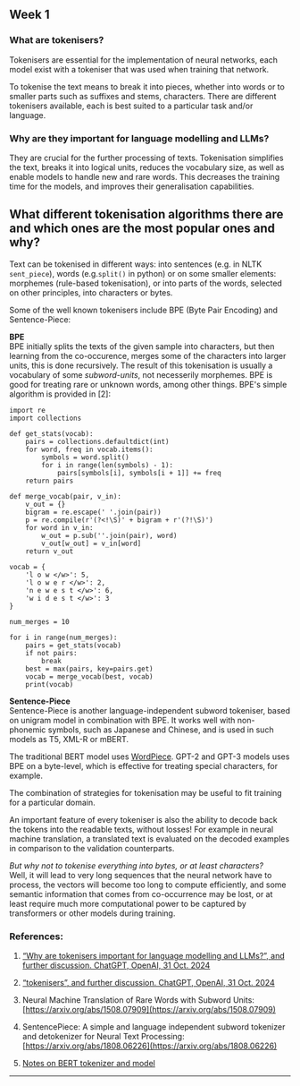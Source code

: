
## Week 1

### What are tokenisers?

Tokenisers are essential for the implementation of neural networks, each model exist with a tokeniser that was used when training that network.

To tokenise the text means to break it into pieces, whether into words or to smaller parts such as suffixes and stems, characters. There are different tokenisers available, each is best suited to a particular task and/or language.


### Why are they important for language modelling and LLMs?

They are crucial for the further processing of texts. Tokenisation simplifies the text, breaks it into logical units, reduces the vocabulary size, as well as enable models to handle new and rare words. This decreases the training time for the models, and improves their generalisation capabilities. 


## What different tokenisation algorithms there are and which ones are the most popular ones and why?

Text can be tokenised in different ways: into sentences (e.g. in NLTK `sent_piece`), words (e.g.`split()` in python) or on some smaller elements: morphemes (rule-based tokenisation), or into parts of the words, selected on other principles, into characters or bytes.

Some of the well known tokenisers include BPE (Byte Pair Encoding) and Sentence-Piece:

**BPE**  
BPE initially splits the texts of the given sample into characters, but then learning from the co-occurence, merges some of the characters into larger units, this is done recursively. The result of this tokenisation is usually a vocabulary of some *subword-units*, not necesserily morphemes. BPE is good for treating rare or unknown words, among other things. BPE's simple algorithm is provided in [2]:

```
import re
import collections

def get_stats(vocab):
    pairs = collections.defaultdict(int)
    for word, freq in vocab.items():
        symbols = word.split()
        for i in range(len(symbols) - 1):
            pairs[symbols[i], symbols[i + 1]] += freq
    return pairs

def merge_vocab(pair, v_in):
    v_out = {}
    bigram = re.escape(' '.join(pair))
    p = re.compile(r'(?<!\S)' + bigram + r'(?!\S)')
    for word in v_in:
        w_out = p.sub(''.join(pair), word)
        v_out[w_out] = v_in[word]
    return v_out

vocab = {
    'l o w </w>': 5,
    'l o w e r </w>': 2,
    'n e w e s t </w>': 6,
    'w i d e s t </w>': 3
}

num_merges = 10

for i in range(num_merges):
    pairs = get_stats(vocab)
    if not pairs:
        break
    best = max(pairs, key=pairs.get)
    vocab = merge_vocab(best, vocab)
    print(vocab)

```

**Sentence-Piece**  
Sentence-Piece is another language-independent subword tokeniser, based on unigram model in combination with BPE. It works well with non-phonemic symbols, such as Japanese and Chinese, and is used in such models as T5, XML-R or mBERT.

The traditional BERT model uses [WordPiece](https://paperswithcode.com/method/wordpiece). GPT-2 and GPT-3 models uses BPE on a byte-level, which is effective for treating special characters, for example.

The combination of strategies for tokenisation may be useful to fit training for a particular domain.

An important feature of every tokeniser is also the ability to decode back the tokens into the readable texts, without losses! For example in neural machine translation, a translated text is evaluated on the decoded examples in comparison to the validation counterparts.

*But why not to tokenise everything into bytes, or at least characters?*  
Well, it will lead to very long sequences that the neural network have to process, the vectors will become too long to compute efficiently, and some semantic information that comes from co-occurrence may be lost, or at least require much more computational power to be captured by transformers or other models during training.

### References:

1. [“Why are tokenisers important for language modelling and LLMs?”, and further discussion. ChatGPT, OpenAI, 31 Oct. 2024](https://chatgpt.com/share/67238012-14e0-800b-b251-3907b59bf0f6.)

2. [“tokenisers”, and further discussion. ChatGPT, OpenAI, 31 Oct. 2024](https://chatgpt.com/c/67237c4a-2be0-800b-9998-b4e67753828e.)

3. Neural Machine Translation of Rare Words with Subword Units: [https://arxiv.org/abs/1508.07909](https://arxiv.org/abs/1508.07909)
   
4. SentencePiece: A simple and language independent subword tokenizer and detokenizer for Neural Text Processing:  [https://arxiv.org/abs/1808.06226](https://arxiv.org/abs/1808.06226)

5. [Notes on BERT tokenizer and model](https://medium.com/@anmolkohli/my-notes-on-bert-tokenizer-and-model-98dc22d0b64#:~:text=BERT%20tokenizer%20uses%20something%20known,algorithm%20to%20generate%20the%20vocabulary.) 

---